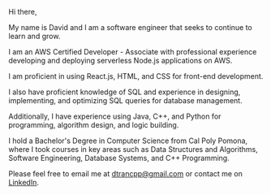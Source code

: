 Hi there,

My name is David and I am a software engineer that seeks to continue to learn and grow.

I am an AWS Certified Developer - Associate with professional experience developing and deploying serverless Node.js applications on AWS.

I am proficient in using React.js, HTML, and CSS for front-end development.

I also have proficient knowledge of SQL and experience in designing, implementing, and optimizing SQL queries for database management.

Additionally, I have experience using Java, C++, and Python for programming, algorithm design, and logic building.

I hold a Bachelor's Degree in Computer Science from Cal Poly Pomona, where I took courses in key areas such as Data Structures and Algorithms, Software Engineering, Database Systems, and C++ Programming.

Please feel free to email me at dtrancpp@gmail.com or contact me on [LinkedIn](https://www.linkedin.com/in/tran-david1/).
